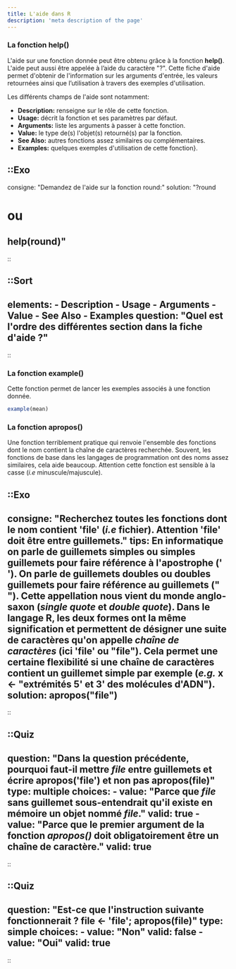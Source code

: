 ```yaml
---
title: L'aide dans R
description: 'meta description of the page'
---
```


### La fonction help()

L'aide sur une fonction donnée peut être obtenu grâce à la fonction **help()**. L'aide peut aussi être appelée à l’aide du caractère "?". Cette fiche d'aide permet d'obtenir de l'information sur les arguments d'entrée, les valeurs retournées ainsi que l’utilisation à travers des exemples d'utilisation.

Les différents champs de l'aide sont notamment:

- **Description:**  renseigne sur le rôle de cette fonction.
- **Usage:**  décrit la fonction et ses paramètres par défaut.
- **Arguments:** liste les arguments à passer à cette fonction.
- **Value:** le type de(s) l'objet(s) retourné(s) par la fonction.
- **See Also:** autres fonctions assez similaires ou complémentaires.
- **Examples:** quelques exemples d'utilisation de cette fonction}.


::Exo
---
consigne: "Demandez de l'aide sur la fonction round:"
solution: "?round
# ou
help(round)"
---
::


::Sort
---
elements:
    - Description
    - Usage
    - Arguments
    - Value
    - See Also
    - Examples
question: "Quel est l'ordre des différentes section dans la fiche d'aide ?"
---
::


### La fonction example()

Cette fonction permet de lancer les exemples associés à une fonction donnée.


```r
example(mean)
```

### La fonction apropos()

Une fonction terriblement pratique qui renvoie l'ensemble des fonctions dont le nom contient la chaîne de caractères recherchée. Souvent, les fonctions de base dans les langages de programmation ont des noms assez similaires, cela aide beaucoup. Attention cette fonction est sensible à la casse (*i.e* minuscule/majuscule).


::Exo
---
consigne: "Recherchez toutes les fonctions dont le nom contient 'file' (*i.e* fichier). Attention 'file' doit être entre guillemets."
tips: En informatique on parle de guillemets simples ou simples guillemets pour faire référence  à l'apostrophe (' '). On parle de guillemets doubles ou doubles guillemets pour faire référence au guillemets (" "). Cette appellation nous vient du monde anglo-saxon (*single quote* et *double quote*). Dans le langage R, les deux formes ont la même signification et permettent de désigner une suite de caractères qu'on appelle *chaîne de caractères* (ici 'file' ou "file"). Cela permet une certaine flexibilité si une chaîne de caractères contient un guillemet simple par exemple (*e.g.* x <- "extrémités 5' et 3' des molécules d'ADN").
solution: apropos("file")
---
::

::Quiz
---
question: "Dans la question précédente, pourquoi faut-il mettre *file* entre guillemets et écrire apropos('file') et non pas apropos(file)"
type: multiple
choices:
    -   value: "Parce que *file* sans guillemet sous-entendrait qu'il existe en mémoire un objet nommé *file*."
        valid: true
    -   value: "Parce que le premier argument de la fonction *apropos()* doit obligatoirement être un chaîne de caractère."
        valid: true
---
::

::Quiz
---
question: "Est-ce que l'instruction suivante fonctionnerait ? file <- 'file'; apropos(file)"
type: simple
choices:
    -   value: "Non"
        valid: false
    -   value: "Oui"
        valid: true
---
::
